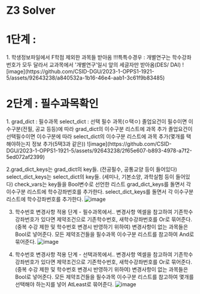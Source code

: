# Z3 Solver

<h1> 1단계 : </h1>
  1. 학생정보파일에서 F학점 제외한 과목들 받아옴
!!!특특수경우  : 개별연구는 학수강좌번호가 모두 달라서 교과목에서 '개별연구'일시 앞의 세글자만 받아옴(DES/ DAI)
![image](https://github.com/CSID-DGU/2023-1-OPPS1-1921-5/assets/92643238/a840532a-1b16-46e4-aab1-3c61f9b83485)

 <h1> 2단계 : 필수과목확인</h1>
 1. grad_dict : 필수과목 
select_dict : 선택 필수 과목(ㅇ택ㅇ)
졸업요건이 필수이면 이수구분(전필, 공교 등등)에 따라 grad_dict의 이수구분 리스트에 과목 추가
졸업요건이 선택필수이면 이수구분에 따라 select_dict의 이수구분 리스트에 과목 추가(몇개를 택해야하는지 정보 추가(5택3과 같은))
![image](https://github.com/CSID-DGU/2023-1-OPPS1-1921-5/assets/92643238/2f65e607-b893-4978-a7f2-5ed072af2399)

2.grad_dict_keys는 grad_dict의 key들. (전공필수, 공통교양 등이 들어있다)
select_dict_keys는 select_dict의 key들. (세미나, 기본소양, 과학실험 등이 들어있다)
check_vars는 key들을 Bool변수로 선언한 리스트
grad_dict_keys를 돌면서 각 이수구분 리스트에 학수강좌번호를 추가한다.
select_dict_keys를 돌면서 각 이수구분 리스트에 학수강좌번호를 추가한다.
![image](https://github.com/CSID-DGU/2023-1-OPPS1-1921-5/assets/92643238/5c181a6a-dc00-46e9-a8c2-8dc90bd354b1)

3. 학수번호 변경사항 적용 단계 - 필수과목에서..
변경사항 엑셀을 참고하여 기존학수강좌번호가 있다면 제약조건으로 기존학수번호, 새학수강좌번호를 Or로 묶어준다. (중복 수강 제한 및 학수번호 변경시 반영하기 위하여)
변경사항이 없는 과목들은 Bool로 넣어준다.
모든 제약조건들을 필수과목 이수구분 리스트를 참고하여 And로 묶어준다.
![image](https://github.com/CSID-DGU/2023-1-OPPS1-1921-5/assets/92643238/d7e86067-d307-4f60-bf80-a8f43160c4a8)

4. 학수번호 변경사항 적용 단계 - 선택과목에서..
변경사항 엑셀을 참고하여 기존학수강좌번호가 있다면 제약조건으로 기존학수번호, 새학수강좌번호를 Or로 묶어준다. (중복 수강 제한 및 학수번호 변경시 반영하기 위하여)
변경사항이 없는 과목들은 Bool로 넣어준다.
모든 제약조건들을 필수과목 이수구분 리스트를 참고하여 몇개를 선택해야 하는지를 넣어  AtLeast로 묶어준다.
![image](https://github.com/CSID-DGU/2023-1-OPPS1-1921-5/assets/92643238/f98e7cfe-3081-43b5-9afa-c42a323983a7)
